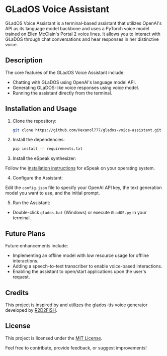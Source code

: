 # GLadOS Voice Assistant

GLadOS Voice Assistant is a terminal-based assistant that utilizes OpenAI's API as its language model backbone and uses a PyTorch voice model trained on Ellen McClain's Portal 2 voice lines. It allows you to interact with GLaDOS through chat conversations and hear responses in her distinctive voice.

## Description

The core features of the GLadOS Voice Assistant include:

- Chatting with GLaDOS using OpenAI's language model API.
- Generating GLaDOS-like voice responses using voice model.
- Running the assistant directly from the terminal.

## Installation and Usage

1. Clone the repository:
    ```bash
    git clone https://github.com/Hexanol777/glados-voice-assistant.git
    ```
2. Install the dependencies:
   ```bash
   pip install -r requirements.txt
   ```
3. Install the eSpeak synthesizer:

Follow the [installation instructions](https://github.com/espeak-ng/espeak-ng/blob/master/docs/guide.md) for eSpeak on your operating system.

4. Configure the Assistant:

Edit the `config.json` file to specify your OpenAI API key, the text generation model you want to use, and the initial prompt.

5. Run the Assistant:

- Double-click `glados.bat` (Windows) or execute `GLadOS.py` in your terminal.

## Future Plans

Future enhancements include:

- Implementing an offline model with low resource usage for offline interactions.
- Adding a speech-to-text transcriber to enable voice-based interactions.
- Enabling the assistant to open/start applications upon the user's request.

## Credits

This project is inspired by and utilizes the glados-tts voice generator developed by [R2D2FISH](https://github.com/R2D2FISH/glados-tts).

## License

This project is licensed under the [MIT License](LICENSE).

Feel free to contribute, provide feedback, or suggest improvements!